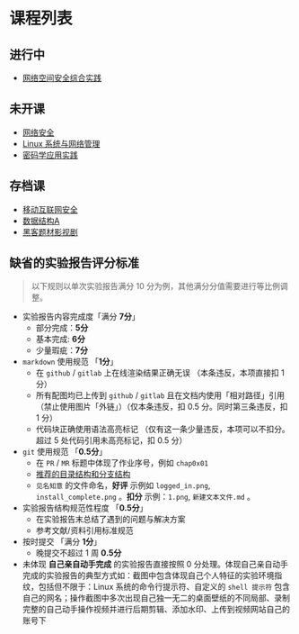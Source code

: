 # 课程列表

## 进行中

* [网络空间安全综合实践](cp.md)

## 未开课

* [网络安全](ns.md)
* [Linux 系统与网络管理](linux.md)
* [密码学应用实践](ac.md)

## 存档课

* [移动互联网安全](mis.md)
* [数据结构A](ds.md)
* [黑客题材影视剧](movies.md)

## 缺省的实验报告评分标准

> 以下规则以单次实验报告满分 10 分为例，其他满分分值需要进行等比例调整。

* 实验报告内容完成度「满分 **7分**」
    * 部分完成：**5分**
    * 基本完成: **6分**
    * 少量瑕疵：**7分**
* `markdown` 使用规范 「**1分**」
    * 在 `github` / `gitlab` 上在线渲染结果正确无误 （本条违反，本项直接扣 1 分）
    * 所有配图均已上传到 `github` / `gitlab` 且在文档内使用「相对路径」引用（禁止使用图片「外链」）（仅本条违反，扣 0.5 分。同时第三条违反，扣 1 分）
    * 代码块正确使用语法高亮标记 （仅有这一条少量违反，本项可以不扣分。超过 5 处代码引用未高亮标记，扣 0.5 分）
* `git` 使用规范 「**0.5分**」
    * 在 `PR` / `MR` 标题中体现了作业序号，例如 `chap0x01`
    * [推荐的目录结构和分支结构](https://c4pr1c3.github.io/cuc-ns/chap0x01/exp.html)
    * `见名知意` 的文件命名，**好评** 示例如 `logged_in.png`, `install_complete.png` 。**扣分** 示例：`1.png`, `新建文本文件.md` 。
* 实验报告结构规范性程度 「**0.5分**」
    * 在实验报告末总结了遇到的问题与解决方案
    * 参考文献/资料引用标准规范
* 按时提交 「满分 **1分**」
    * 晚提交不超过 1 周 **0.5分**
* 未体现 **自己亲自动手完成** 的实验报告直接按照 0 分处理。体现自己亲自动手完成的实验报告的典型方式如：截图中包含体现自己个人特征的实验环境指纹，包括但不限于：Linux 系统的命令行提示符、自定义的 `shell 提示符` 包含自己的网名；操作截图中多次出现自己独一无二的桌面壁纸的不同局部、录制完整的自己动手操作视频并进行后期剪辑、添加水印、上传到视频网站自己的账号下

